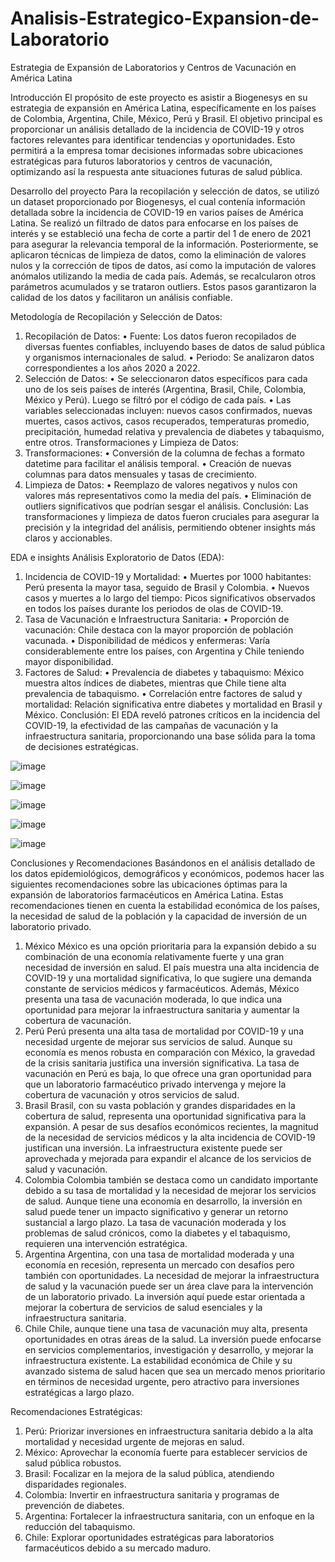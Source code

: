 # Analisis-Estrategico-Expansion-de-Laboratorio
Estrategia de Expansión de Laboratorios y Centros de  Vacunación en América Latina

Introducción
El propósito de este proyecto es asistir a Biogenesys en su estrategia de expansión en América Latina, específicamente en los países de Colombia, Argentina, Chile, México, Perú y Brasil. El objetivo principal es proporcionar un análisis detallado de la incidencia de COVID-19 y otros factores relevantes para identificar tendencias y oportunidades. Esto permitirá a la empresa tomar decisiones informadas sobre ubicaciones estratégicas para futuros laboratorios y centros de vacunación, optimizando así la respuesta ante situaciones futuras de salud pública.

Desarrollo del proyecto
Para la recopilación y selección de datos, se utilizó un dataset proporcionado por Biogenesys, el cual contenía información detallada sobre la incidencia de COVID-19 en varios países de América Latina. Se realizó un filtrado de datos para enfocarse en los países de interés y se estableció una fecha de corte a partir del 1 de enero de 2021 para asegurar la relevancia temporal de la información. Posteriormente, se aplicaron técnicas de limpieza de datos, como la eliminación de valores nulos y la corrección de tipos de datos, así como la imputación de valores anómalos utilizando la media de cada país. Además, se recalcularon otros parámetros acumulados y se trataron outliers. Estos pasos garantizaron la calidad de los datos y facilitaron un análisis confiable.

Metodología de Recopilación y Selección de Datos:
1.	Recopilación de Datos:
•	Fuente: Los datos fueron recopilados de diversas fuentes confiables, incluyendo bases de datos de salud pública y organismos internacionales de salud.
•	Periodo: Se analizaron datos correspondientes a los años 2020 a 2022.
2.	Selección de Datos:
•	Se seleccionaron datos específicos para cada uno de los seis países de interés (Argentina, Brasil, Chile, Colombia, México y Perú). Luego se filtró por el código de cada país.
•	Las variables seleccionadas incluyen: nuevos casos confirmados, nuevas muertes, casos activos, casos recuperados, temperaturas promedio, precipitación, humedad relativa y prevalencia de diabetes y tabaquismo, entre otros.
Transformaciones y Limpieza de Datos:
1.	Transformaciones:
•	Conversión de la columna de fechas a formato datetime para facilitar el análisis temporal.
•	Creación de nuevas columnas para datos mensuales y tasas de crecimiento.
2.	Limpieza de Datos:
•	Reemplazo de valores negativos y nulos con valores más representativos como la media del país.
•	Eliminación de outliers significativos que podrían sesgar el análisis.
Conclusión: Las transformaciones y limpieza de datos fueron cruciales para asegurar la precisión y la integridad del análisis, permitiendo obtener insights más claros y accionables.

EDA e insights
Análisis Exploratorio de Datos (EDA):
1.	Incidencia de COVID-19 y Mortalidad:
•	Muertes por 1000 habitantes: Perú presenta la mayor tasa, seguido de Brasil y Colombia.
•	Nuevos casos y muertes a lo largo del tiempo: Picos significativos observados en todos los países durante los periodos de olas de COVID-19.
2.	Tasa de Vacunación e Infraestructura Sanitaria:
•	Proporción de vacunación: Chile destaca con la mayor proporción de población vacunada.
•	Disponibilidad de médicos y enfermeras: Varía considerablemente entre los países, con Argentina y Chile teniendo mayor disponibilidad.
3.	Factores de Salud:
•	Prevalencia de diabetes y tabaquismo: México muestra altos índices de diabetes, mientras que Chile tiene alta prevalencia de tabaquismo.
•	Correlación entre factores de salud y mortalidad: Relación significativa entre diabetes y mortalidad en Brasil y México.
Conclusión: El EDA reveló patrones críticos en la incidencia del COVID-19, la efectividad de las campañas de vacunación y la infraestructura sanitaria, proporcionando una base sólida para la toma de decisiones estratégicas.

![image](https://github.com/VDaniela/Analisis-Estrategico-Expansion-de-Laboratorio/assets/157546842/a94692e1-386c-48f1-86c8-e72ab0901ede)


![image](https://github.com/VDaniela/Analisis-Estrategico-Expansion-de-Laboratorio/assets/157546842/8eebc304-3bf8-4ea9-ac2a-52af0e857cfb)


![image](https://github.com/VDaniela/Analisis-Estrategico-Expansion-de-Laboratorio/assets/157546842/b75b0c21-6dec-44d0-abbe-af4d9aa5a3f2)


![image](https://github.com/VDaniela/Analisis-Estrategico-Expansion-de-Laboratorio/assets/157546842/81777bf7-4b3e-4ff4-b00a-b6f53556dfd5)


![image](https://github.com/VDaniela/Analisis-Estrategico-Expansion-de-Laboratorio/assets/157546842/9edfcbe6-3cd6-4042-88be-8bbf001c95bd)



Conclusiones y Recomendaciones
Basándonos en el análisis detallado de los datos epidemiológicos, demográficos y económicos, podemos hacer las siguientes recomendaciones sobre las ubicaciones óptimas para la expansión de laboratorios farmacéuticos en América Latina. Estas recomendaciones tienen en cuenta la estabilidad económica de los países, la necesidad de salud de la población y la capacidad de inversión de un laboratorio privado.
1. México
México es una opción prioritaria para la expansión debido a su combinación de una economía relativamente fuerte y una gran necesidad de inversión en salud. El país muestra una alta incidencia de COVID-19 y una mortalidad significativa, lo que sugiere una demanda constante de servicios médicos y farmacéuticos. Además, México presenta una tasa de vacunación moderada, lo que indica una oportunidad para mejorar la infraestructura sanitaria y aumentar la cobertura de vacunación.
2. Perú
Perú presenta una alta tasa de mortalidad por COVID-19 y una necesidad urgente de mejorar sus servicios de salud. Aunque su economía es menos robusta en comparación con México, la gravedad de la crisis sanitaria justifica una inversión significativa. La tasa de vacunación en Perú es baja, lo que ofrece una gran oportunidad para que un laboratorio farmacéutico privado intervenga y mejore la cobertura de vacunación y otros servicios de salud.
3. Brasil
Brasil, con su vasta población y grandes disparidades en la cobertura de salud, representa una oportunidad significativa para la expansión. A pesar de sus desafíos económicos recientes, la magnitud de la necesidad de servicios médicos y la alta incidencia de COVID-19 justifican una inversión. La infraestructura existente puede ser aprovechada y mejorada para expandir el alcance de los servicios de salud y vacunación.
4. Colombia
Colombia también se destaca como un candidato importante debido a su tasa de mortalidad y la necesidad de mejorar los servicios de salud. Aunque tiene una economía en desarrollo, la inversión en salud puede tener un impacto significativo y generar un retorno sustancial a largo plazo. La tasa de vacunación moderada y los problemas de salud crónicos, como la diabetes y el tabaquismo, requieren una intervención estratégica.
5. Argentina
Argentina, con una tasa de mortalidad moderada y una economía en recesión, representa un mercado con desafíos pero también con oportunidades. La necesidad de mejorar la infraestructura de salud y la vacunación puede ser un área clave para la intervención de un laboratorio privado. La inversión aquí puede estar orientada a mejorar la cobertura de servicios de salud esenciales y la infraestructura sanitaria.
6. Chile
Chile, aunque tiene una tasa de vacunación muy alta, presenta oportunidades en otras áreas de la salud. La inversión puede enfocarse en servicios complementarios, investigación y desarrollo, y mejorar la infraestructura existente. La estabilidad económica de Chile y su avanzado sistema de salud hacen que sea un mercado menos prioritario en términos de necesidad urgente, pero atractivo para inversiones estratégicas a largo plazo.

Recomendaciones Estratégicas:
1.	Perú: Priorizar inversiones en infraestructura sanitaria debido a la alta mortalidad y necesidad urgente de mejoras en salud.
2.	México: Aprovechar la economía fuerte para establecer servicios de salud pública robustos.
3.	Brasil: Focalizar en la mejora de la salud pública, atendiendo disparidades regionales.
4.	Colombia: Invertir en infraestructura sanitaria y programas de prevención de diabetes.
5.	Argentina: Fortalecer la infraestructura sanitaria, con un enfoque en la reducción del tabaquismo.
6.	Chile: Explorar oportunidades estratégicas para laboratorios farmacéuticos debido a su mercado maduro.

